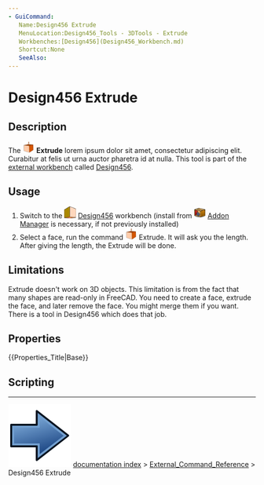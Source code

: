 ```yaml
---
- GuiCommand:
   Name:Design456 Extrude
   MenuLocation:Design456_Tools - 3DTools - Extrude
   Workbenches:[Design456](Design456_Workbench.md)
   Shortcut:None
   SeeAlso:
---
```


# Design456 Extrude

## Description

The <img alt="" src=images/Design456_Extrude.svg  style="width:24px;"> **Extrude** lorem ipsum dolor sit amet, consectetur adipiscing elit. Curabitur at felis ut urna auctor pharetra id at nulla. This tool is part of the [external workbench](external_workbenches.md) called [Design456](Design456_Workbench.md).

## Usage

1.  Switch to the <img alt="" src=images/Design456_workbench_icon.svg  style="width:24px;"> [Design456](Design456_Workbench.md) workbench (install from <img alt="" src=images/Std_AddonMgr.svg  style="width:24px;"> [Addon Manager](Std_AddonMgr.md) is necessary, if not previously installed)
2.  Select a face, run the command <img alt="" src=images/Design456_Extrude.svg  style="width:24px;"> Extrude. It will ask you the length. After giving the length, the Extrude will be done.

## Limitations

Extrude doesn\'t work on 3D objects. This limitation is from the fact that many shapes are read-only in FreeCAD. You need to create a face, extrude the face, and later remove the face. You might merge them if you want. There is a tool in Design456 which does that job.

## Properties


{{Properties_Title|Base}}

## Scripting



---
![](images/Button_right.svg) [documentation index](../README.md) > [External_Command_Reference](Category_External_Command_Reference.md) > Design456 Extrude
